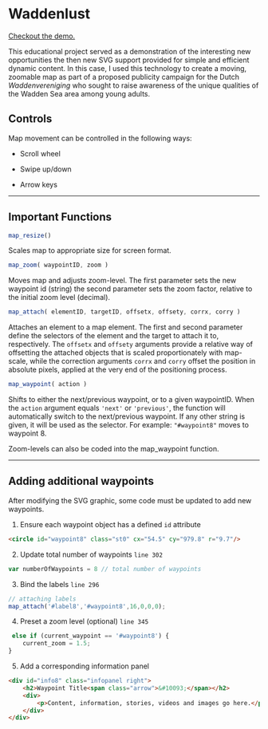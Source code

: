 # Waddenlust

[Checkout the demo.](http://dev.ralphvankruiselbergen.nl/waddenlust)

This educational project served as a demonstration of the interesting new opportunities the then new SVG support provided for simple and efficient dynamic content. In this case, I used this technology to create a moving, zoomable map as part of a proposed publicity campaign for the Dutch *Waddenvereniging* who sought to raise awareness of the unique qualities of the Wadden Sea area among young adults.

## Controls

Map movement can be controlled in the following ways:

* Scroll wheel

* Swipe up/down

* Arrow keys

------

## Important Functions

```javascript
map_resize()
```

Scales map to appropriate size for screen format.

```javascript
map_zoom( waypointID, zoom )
```

Moves map and adjusts zoom-level. The first parameter sets the new waypoint id (string) the second parameter sets the zoom factor, relative to the initial zoom level (decimal).

```javascript
map_attach( elementID, targetID, offsetx, offsety, corrx, corry )
```

Attaches an element to a map element. The first and second parameter define the selectors of the element and the target to attach it to, respectively. The ```offsetx``` and ```offsety``` arguments provide a relative way of offsetting the attached objects that is scaled proportionately with map-scale, while the correction arguments ```corrx``` and ```corry``` offset the position in absolute pixels, applied at the very end of the positioning process.

```javascript
map_waypoint( action )
```

Shifts to either the next/previous waypoint, or to a given waypointID. When the ```action``` argument equals ```'next'``` or ```'previous'```, the function will automatically switch to the next/previous waypoint. If any other string is given, it will be used as the selector. For example: ```"#waypoint8"``` moves to waypoint 8.

Zoom-levels can also be coded into the map_waypoint function.

------

## Adding additional waypoints

After modifying the SVG graphic, some code must be updated to add new waypoints.

1. Ensure each waypoint object has a defined ```id``` attribute
```html
<circle id="waypoint8" class="st0" cx="54.5" cy="979.8" r="9.7"/>
```

2. Update total number of waypoints ```line 302```
```javascript
var numberOfWaypoints = 8 // total number of waypoints
```

3. Bind the labels ```line 296```
```javascript
// attaching labels
map_attach('#label8','#waypoint8',16,0,0,0);
```

4. Preset a zoom level (optional) ```line 345```
```javascript
 else if (current_waypoint == '#waypoint8') {
    current_zoom = 1.5;
}
```

5. Add a corresponding information panel
```html
<div id="info8" class="infopanel right">
    <h2>Waypoint Title<span class="arrow">&#10093;</span></h2>
    <div>
        <p>Content, information, stories, videos and images go here.</p>
    </div>
</div>